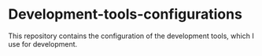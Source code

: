 # Development-tools-configurations
This repository contains the configuration of the development tools, which I use for development.
